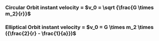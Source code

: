 ### Circular Orbit instant velocity = $v_0 = \sqrt {\frac{G \times m_2}{r}}$

### Elliptical Orbit instant velocity = $v_0 = G \times m_2 \times ({\frac{2}{r} - \frac{1}{a}})$






